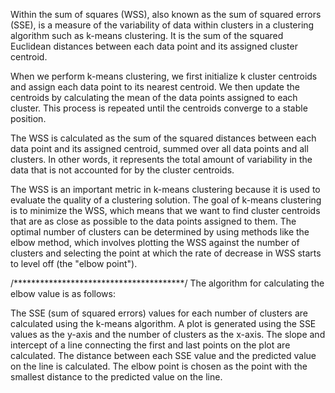 Within the sum of squares (WSS), also known as the sum of squared errors (SSE), is a measure of the variability of data within clusters in a clustering algorithm such as k-means clustering. It is the sum of the squared Euclidean distances between each data point and its assigned cluster centroid.

When we perform k-means clustering, we first initialize k cluster centroids and assign each data point to its nearest centroid. We then update the centroids by calculating the mean of the data points assigned to each cluster. This process is repeated until the centroids converge to a stable position.

The WSS is calculated as the sum of the squared distances between each data point and its assigned centroid, summed over all data points and all clusters. In other words, it represents the total amount of variability in the data that is not accounted for by the cluster centroids.

The WSS is an important metric in k-means clustering because it is used to evaluate the quality of a clustering solution. The goal of k-means clustering is to minimize the WSS, which means that we want to find cluster centroids that are as close as possible to the data points assigned to them. The optimal number of clusters can be determined by using methods like the elbow method, which involves plotting the WSS against the number of clusters and selecting the point at which the rate of decrease in WSS starts to level off (the "elbow point").


/***************************************/
The algorithm for calculating the elbow value is as follows:

The SSE (sum of squared errors) values for each number of clusters are calculated using the k-means algorithm.
A plot is generated using the SSE values as the y-axis and the number of clusters as the x-axis.
The slope and intercept of a line connecting the first and last points on the plot are calculated.
The distance between each SSE value and the predicted value on the line is calculated.
The elbow point is chosen as the point with the smallest distance to the predicted value on the line.